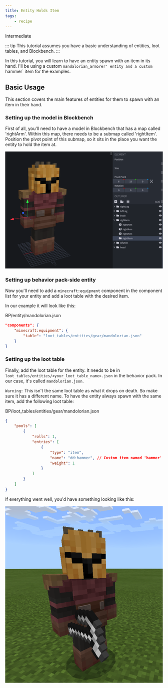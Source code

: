 ```yaml
---
title: Entity Holds Item
tags:
    - recipe
---
```


<Label color="yellow">Intermediate</Label>

::: tip
This tutorial assumes you have a basic understanding of entities, loot tables, and Blockbench.
:::

In this tutorial, you will learn to have an entity spawn with an item in its hand. I'll be using a custom `mandalorian_armorer' entity and a custom `hammer` item for the examples.

## Basic Usage

This section covers the main features of entities for them to spawn with an item in their hand.

### Setting up the model in Blockbench

First of all, you'll need to have a model in Blockbench that has a map called 'rightArm'. Within this map, there needs to be a submap called 'rightItem'. Position the pivot point of this submap, so it sits in the place you want the entity to hold the item at.

![](/assets/images/tutorials/entity-holds-item/blockbench.png)

### Setting up behavior pack-side entity

Now you'll need to add a `minecraft:equipment` component in the component list for your entity and add a loot table with the desired item.

In our example it will look like this:

<CodeHeader>BP/entity/mandolorian.json</CodeHeader>

```json
"components": {
    "minecraft:equipment": {
        "table": "loot_tables/entities/gear/mandolorian.json"
    }
}
```

### Setting up the loot table

Finally, add the loot table for the entity. It needs to be in `loot_tables/entities/<your_loot_table_name>.json` in the behavior pack. In our case, it's called `mandolorian.json`.

`Warning:` This isn't the same loot table as what it drops on death. So make sure it has a different name.
To have the entity always spawn with the same item, add the following loot table:

<CodeHeader>BP/loot_tables/entities/gear/mandolorian.json</CodeHeader>

```json
{
	"pools": [
		{
			"rolls": 1,
			"entries": [
				{
					"type": "item",
					"name": "dd:hammer", // Custom item named 'hammer' with the identifier 'dd'.
					"weight": 1
				}
			]
		}
	]
}
```

If everything went well, you'd have something looking like this:

![](/assets/images/tutorials/entity-holds-item/finished_result.png)
